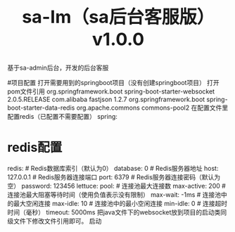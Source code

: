 <h2 align="center" style="margin: 30px 0 30px;font-weight: bold;font-size:40px;">sa-Im（sa后台客服版） v1.0.0</h2>

基于sa-admin后台，开发的后台客服

#项目配置
打开需要用到的springboot项目（没有创建springboot项目）
打开pom文件引用
      <!--websocket-->
        <dependency>
            <groupId>org.springframework.boot</groupId>
            <artifactId>spring-boot-starter-websocket</artifactId>
            <version>2.0.5.RELEASE</version>
        </dependency>
        <!--Alijson插件-->
        <dependency>
            <groupId>com.alibaba</groupId>
            <artifactId>fastjson</artifactId>
            <version>1.2.7</version>
        </dependency>
        <!-- redis java客户端jar包 -->
        <dependency>
            <groupId>org.springframework.boot</groupId>
            <artifactId>spring-boot-starter-data-redis</artifactId>
        </dependency>
        <dependency>
            <groupId>org.apache.commons</groupId>
            <artifactId>commons-pool2</artifactId>
        </dependency>
在配置文件里配置redis（已配置不需要配置）
    spring:
  # redis配置
  redis:
    # Redis数据库索引（默认为0）
    database: 0
    # Redis服务器地址
    host: 127.0.0.1
    # Redis服务器连接端口
    port: 6379
    # Redis服务器连接密码（默认为空）
    password: 123456
    lettuce:
      pool:
        # 连接池最大连接数
        max-active: 200
        # 连接池最大阻塞等待时间（使用负值表示没有限制）
        max-wait: -1ms
        # 连接池中的最大空闲连接
        max-idle: 10
        # 连接池中的最小空闲连接
        min-idle: 0
    # 连接超时时间（毫秒）
    timeout: 5000ms
  把java文件下的websocket放到项目的启动类同级文件下修改文件引用即可。
  启动
